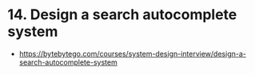 # 14. Design a search autocomplete system
- https://bytebytego.com/courses/system-design-interview/design-a-search-autocomplete-system


